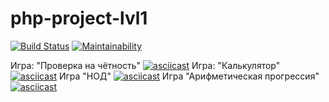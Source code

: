 # php-project-lvl1

[![Build Status](https://travis-ci.org/DAS27/php-project-lvl1.svg?branch=master)](https://travis-ci.org/DAS27/php-project-lvl1)
[![Maintainability](https://api.codeclimate.com/v1/badges/5420754223313dcb5b9d/maintainability)](https://codeclimate.com/github/DAS27/php-project-lvl1/maintainability)

Игра: "Проверка на чётность"
[![asciicast](https://asciinema.org/a/ntkveStpLLQDm3pVcGZv3tJ3S.svg)](https://asciinema.org/a/ntkveStpLLQDm3pVcGZv3tJ3S)
Игра: "Калькулятор"
[![asciicast](https://asciinema.org/a/AGx4IpQZm3sdYpyx0oQDOO6n0.svg)](https://asciinema.org/a/AGx4IpQZm3sdYpyx0oQDOO6n0)
Игра "НОД"
[![asciicast](https://asciinema.org/a/t9ORcnnW9SGfDLafFUJgvLE8U.svg)](https://asciinema.org/a/t9ORcnnW9SGfDLafFUJgvLE8U)
Игра "Арифметическая прогрессия"
[![asciicast](https://asciinema.org/a/ZmGtoPx6xojcia3PbqOrVqCpS.svg)](https://asciinema.org/a/ZmGtoPx6xojcia3PbqOrVqCpS)